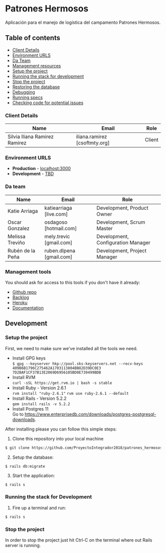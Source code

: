 # Patrones Hermosos

Aplicación para el manejo de logística del campamento Patrones Hermosos.

## Table of contents

* [Client Details](#client-details)
* [Environment URLS](#environment-urls)
* [Da Team](#team)
* [Management resources](#management-resources)
* [Setup the project](#setup-the-project)
* [Running the stack for development](#running-the-stack-for-development)
* [Stop the project](#stop-the-project)
* [Restoring the database](#restoring-the-database)
* [Debugging](#debugging)
* [Running specs](#running-specs)
* [Checking code for potential issues](#checking-code-for-potential-issues)


### Client Details

| Name               | Email             | Role |
| ------------------ | ----------------- | ---- |
| Silvia Iliana Ramirez Ramirez | iliana.ramirez [csoftmty.org] | Client |


### Environment URLS

* **Production** - [localhost:3000](https://localhost:3000)
* **Development** - [TBD](TBD)

### Da team

| Name           | Email             | Role        |
| -------------- | ----------------- | ----------- |
| Katie Arriaga | katiearriaga [live.com] | Development, Product Owner |
| Oscar Gonzalez | osdagoso [hotmail.com] | Development, Scrum Master |
| Melissa Treviño | mely.trevic [gmail.com] | Development, Configuration Manager |
| Rubén de la Peña | ruben.dlpena [gmail.com] | Development, Project Manager |

### Management tools

You should ask for access to this tools if you don't have it already:

* [Github repo](https://github.com/ProyectoIntegrador2018/patrones_hermosos_backend)
* [Backlog](https://github.com/ProyectoIntegrador2018/patrones_hermosos_backend/projects/1)
* [Heroku](TBD)
* [Documentation](https://drive.google.com/open?id=1d96uJnjeu13aSVAOIVgP4_Rpif_TdYBF)

## Development

### Setup the project

First, we need to make sure we've installed all the tools we need.
* Install GPG keys
\
`$ gpg --keyserver hkp://pool.sks-keyservers.net --recv-keys 409B6B1796C275462A1703113804BB82D39DC0E3 7D2BAF1CF37B13E2069D6956105BD0E739499BDB`
* Install RVM
\
`curl -sSL https://get.rvm.io | bash -s stable`
* Install Ruby - Version 2.6.1
\
`rvm install "ruby-2.6.1"`
`rvm use ruby-2.6.1 --default`
* Install Rails - Version 5.2.2
\
`gem install rails -v 5.2.2`
* Install Postgres 11
\
Go to https://www.enterprisedb.com/downloads/postgres-postgresql-downloads.

After installing please you can follow this simple steps:

1. Clone this repository into your local machine

```bash
$ git clone https://github.com/ProyectoIntegrador2018/patrones_hermosos_backend.git
```

2. Setup the database:
```
$ rails db:migrate
```

3. Start the application:

```
$ rails s
```

### Running the stack for Development

1. Fire up a terminal and run: 

```
$ rails s
```

### Stop the project

In order to stop the project just hit Ctrl-C on the terminal where out Rails server is running.


